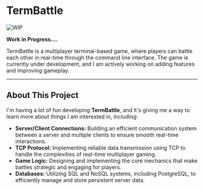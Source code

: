# TermBattle

![WIP](https://img.shields.io/badge/status-WIP-orange)

**Work in Progress....**

TermBattle is a multiplayer terminal-based game, where players can battle each other in real-time through the command line interface. The game is currently under development, and I am actively working on adding features and improving gameplay.

---

## About This Project

I'm having a lot of fun developing **TermBattle**, and it's giving me a way to learn more about things I am interested in, including: 
- **Server/Client Connections:** Building an efficient communication system between a server and multiple clients to ensure smooth real-time interactions.
- **TCP Protocol:** Implementing reliable data transmission using TCP to handle the complexities of real-time multiplayer gaming.
- **Game Logic:** Designing and implementing the core mechanics that make battles strategic and engaging for players.
- **Databases:** Utilizing SQL and NoSQL systems, including PostgreSQL, to efficiently manage and store persistent server data.

